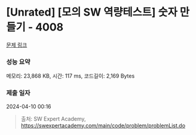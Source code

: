 # [Unrated] [모의 SW 역량테스트] 숫자 만들기 - 4008 

[문제 링크](https://swexpertacademy.com/main/code/problem/problemDetail.do?contestProbId=AWIeRZV6kBUDFAVH) 

### 성능 요약

메모리: 23,868 KB, 시간: 117 ms, 코드길이: 2,169 Bytes

### 제출 일자

2024-04-10 00:16



> 출처: SW Expert Academy, https://swexpertacademy.com/main/code/problem/problemList.do